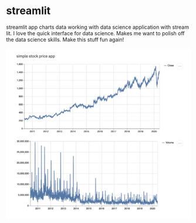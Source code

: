 # streamlit
streamlit app charts data
 working with data science application with stream lit. I love the quick interface for data science. Makes me want to polish off the data science skills. Make this stuff fun again!
 <br>
 <br>
 <img src = "https://github.com/kilik42/streamlit/blob/main/demo.png" alt="image of dashboard">
 

